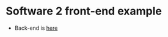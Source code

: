 # Software 2 front-end example
- Back-end is [here](https://github.com/ilkkamtk/sw2-python-example)
